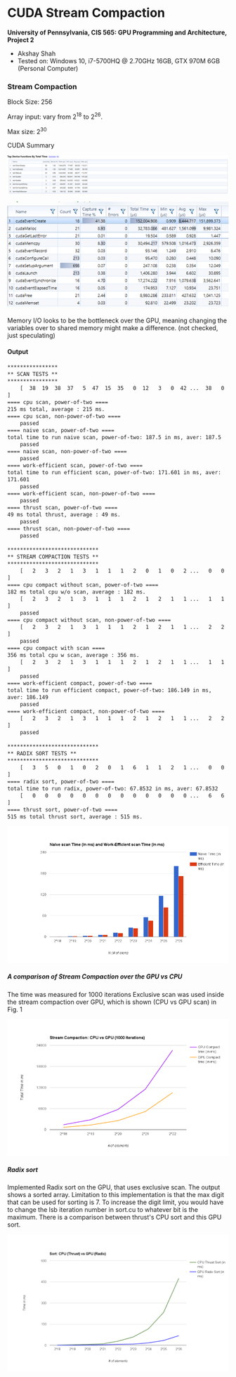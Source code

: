 CUDA Stream Compaction
======================

**University of Pennsylvania, CIS 565: GPU Programming and Architecture, Project 2**

* Akshay Shah
* Tested on: Windows 10, i7-5700HQ @ 2.70GHz 16GB, GTX 970M 6GB (Personal Computer)

### Stream Compaction

Block Size: 256

Array input: vary from 2<sup>18</sup> to 2<sup>26</sup>.

Max size: 2<sup>30</sup>

CUDA Summary

![](images/GPUCUDAstats.png)

![](images/cudaCoreStats.png)

Memory I/O looks to be the bottleneck over the GPU, meaning changing the variables over to shared memory might make a difference. (not checked, just speculating)


#### Output
```
****************
** SCAN TESTS **
****************
    [  38  19  38  37   5  47  15  35   0  12   3   0  42 ...  38   0 ]
==== cpu scan, power-of-two ====
215 ms total, average : 215 ms.
==== cpu scan, non-power-of-two ====
    passed
==== naive scan, power-of-two ====
total time to run naive scan, power-of-two: 187.5 in ms, aver: 187.5
    passed
==== naive scan, non-power-of-two ====
    passed
==== work-efficient scan, power-of-two ====
total time to run efficient scan, power-of-two: 171.601 in ms, aver: 171.601
    passed
==== work-efficient scan, non-power-of-two ====
    passed
==== thrust scan, power-of-two ====
49 ms total thrust, average : 49 ms.
    passed
==== thrust scan, non-power-of-two ====
    passed

*****************************
** STREAM COMPACTION TESTS **
*****************************
    [   2   3   2   1   3   1   1   1   2   0   1   0   2 ...   0   0 ]
==== cpu compact without scan, power-of-two ====
182 ms total cpu w/o scan, average : 182 ms.
    [   2   3   2   1   3   1   1   1   2   1   2   1   1 ...   1   1 ]
    passed
==== cpu compact without scan, non-power-of-two ====
    [   2   3   2   1   3   1   1   1   2   1   2   1   1 ...   2   2 ]
    passed
==== cpu compact with scan ====
356 ms total cpu w scan, average : 356 ms.
    [   2   3   2   1   3   1   1   1   2   1   2   1   1 ...   1   1 ]
    passed
==== work-efficient compact, power-of-two ====
total time to run efficient compact, power-of-two: 186.149 in ms, aver: 186.149
    passed
==== work-efficient compact, non-power-of-two ====
    [   2   3   2   1   3   1   1   1   2   1   2   1   1 ...   2   2 ]
    passed

*****************************
** RADIX SORT TESTS **
*****************************
    [   3   5   0   1   0   2   0   1   6   1   1   2   1 ...   0   0 ]
==== radix sort, power-of-two ====
total time to run radix, power-of-two: 67.8532 in ms, aver: 67.8532
    [   0   0   0   0   0   0   0   0   0   0   0   0   0 ...   6   6 ]
==== thrust sort, power-of-two ====
515 ms total thrust sort, average : 515 ms.
```

![Fig1](images/naivevsefficient.png)

##### A comparison of Stream Compaction over the GPU vs CPU

The time was measured for 1000 iterations
Exclusive scan was used inside the stream compaction over GPU, which is shown (CPU vs GPU scan) in Fig. 1

![Fig2](images/streamcompact.png)

##### Radix sort
Implemented Radix sort on the GPU, that uses exclusive scan. The output shows a sorted array.
Limitation to this implementation is that the max digit that can be used for sorting is 7. To increase the digit limit, you would have to change the lsb iteration number in sort.cu to whatever bit is the maximum.
There is a comparison between thrust's CPU sort and this GPU sort.

![Fig3](images/sortcpuvgpu.png)
